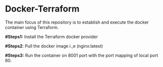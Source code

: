 # Docker-Terraform

The main focus of this repository is to establish and execute the docker container using Terraform.

**#Steps1:** Install the Terraform docker provider

**#Steps2**: Pull the docker image i.,e (nginx:latest)

**#Steps3:** Run the container on 8001 port with the port mapping of local port 80.



